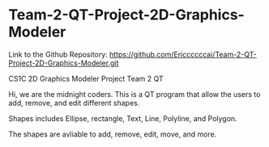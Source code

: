 # Team-2-QT-Project-2D-Graphics-Modeler

Link to the Github Repository: https://github.com/Ericcccccai/Team-2-QT-Project-2D-Graphics-Modeler.git

CS1C 2D Graphics Modeler Project Team 2 QT

Hi, we are the midnight coders. This is a QT program that allow the users to add, remove, and edit different shapes. 

Shapes includes Ellipse, rectangle, Text, Line, Polyline, and Polygon.

The shapes are avliable to add, remove, edit, move, and more. 
